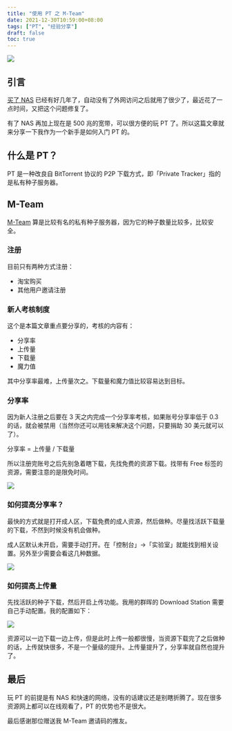 ```yaml
---
title: "使用 PT 之 M-Team"
date: 2021-12-30T10:59:00+08:00
tags: ["PT", "经验分享"]
draft: false
toc: true
---
```


![](https://blog-1251237404.cos.ap-guangzhou.myqcloud.com/20211230LY9v4i.png)

## 引言

[买了 NAS](https://blog.forecho.com/use-nas.html) 已经有好几年了，自动没有了外网访问之后就用了很少了，最近花了一点时间，又把这个问题修复了。

有了 NAS 再加上现在是 500 兆的宽带，可以很方便的玩 PT 了。所以这篇文章就来分享一下我作为一个新手是如何入门 PT 的。

<!--more-->

## 什么是 PT？

PT 是一种改良自 BitTorrent 协议的 P2P 下载方式，即「Private Tracker」指的是私有种子服务器。

## M-Team

[M-Team](https://www.m-team.cc/) 算是比较有名的私有种子服务器，因为它的种子数量比较多，比较安全。

### 注册

目前只有两种方式注册：

- 淘宝购买
- 其他用户邀请注册

### 新人考核制度

这个是本篇文章重点要分享的，考核的内容有：

- 分享率
- 上传量
- 下载量
- 魔力值

其中分享率最难，上传量次之。下载量和魔力值比较容易达到目标。

### 分享率

因为新人注册之后要在 3 天之内完成一个分享率考核，如果账号分享率低于 0.3 的话，就会被禁用（当然你还可以用钱来解决这个问题，只要捐助 30 美元就可以了）。

分享率 = 上传量 / 下载量

所以注册完账号之后先别急着瞎下载，先找免费的资源下载。找带有 Free 标签的资源，需要注意的是限免时间。

![](https://blog-1251237404.cos.ap-guangzhou.myqcloud.com/20211230nc7ZTW.png)

### 如何提高分享率？

最快的方式就是打开成人区，下载免费的成人资源，然后做种。尽量找活跃下载量的下载，不然到时候没有机会做种。

成人区默认未开启，需要手动打开。在「控制台」->「实验室」就能找到相关设置。另外至少需要会看这几种数据。

![](https://blog-1251237404.cos.ap-guangzhou.myqcloud.com/20211230ZI5kaX.png)

### 如何提高上传量

先找活跃的种子下载，然后开启上传功能。我用的群晖的 Download Station 需要自己手动配置。我的配置如下：

![](https://blog-1251237404.cos.ap-guangzhou.myqcloud.com/20211230yiAuXT.png)

资源可以一边下载一边上传，但是此时上传一般都很慢，当资源下载完了之后做种的话，上传就快很多，不是一个量级的提升。上传量提升了，分享率就自然也提升了。

## 最后

玩 PT 的前提是有 NAS 和快速的网络，没有的话建议还是别瞎折腾了。现在很多资源网上都可以在线观看了，PT 的优势也不是很大。

最后感谢那位赠送我 M-Team 邀请码的推友。



